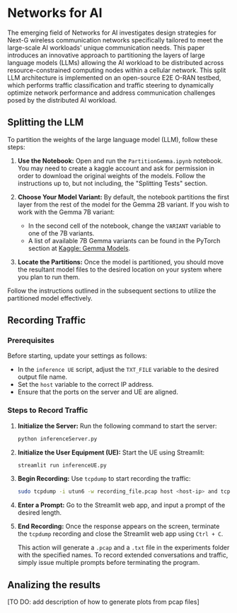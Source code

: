 # Networks for AI

The emerging field of Networks for AI investigates design strategies for Next-G wireless communication networks specifically tailored to meet the large-scale AI workloads' unique communication needs. This paper introduces an innovative approach to partitioning the layers of large language models (LLMs) allowing the AI workload to be distributed across resource-constrained computing nodes within a cellular network. This split LLM architecture is implemented on an open-source E2E O-RAN testbed, which performs traffic classification and traffic steering to dynamically optimize network performance and address communication challenges posed by the distributed AI workload.

## Splitting the LLM

To partition the weights of the large language model (LLM), follow these steps:

1. **Use the Notebook:**
   Open and run the `PartitionGemma.ipynb` notebook. You may need to create a kaggle account and ask for permission in order to download the original weights of the models. Follow the instructions up to, but not including, the "Splitting Tests" section.

2. **Choose Your Model Variant:**
   By default, the notebook partitions the first layer from the rest of the model for the Gemma 2B variant. If you wish to work with the Gemma 7B variant:
   - In the second cell of the notebook, change the `VARIANT` variable to one of the 7B variants.
   - A list of available 7B Gemma variants can be found in the PyTorch section at [Kaggle: Gemma Models](https://www.kaggle.com/models/google/gemma).

3. **Locate the Partitions:**
   Once the model is partitioned, you should move the resultant model files to the desired location on your system where you plan to run them.

Follow the instructions outlined in the subsequent sections to utilize the partitioned model effectively.

## Recording Traffic
### Prerequisites
Before starting, update your settings as follows:
- In the `inference UE` script, adjust the `TXT_FILE` variable to the desired output file name.
- Set the `host` variable to the correct IP address.
- Ensure that the ports on the server and UE are aligned.

### Steps to Record Traffic
1. **Initialize the Server:**
   Run the following command to start the server:
   ```bash
   python inferenceServer.py
   ```

2. **Initialize the User Equipment (UE):**
   Start the UE using Streamlit:
   ```bash
   streamlit run inferenceUE.py
   ```

3. **Begin Recording:**
   Use `tcpdump` to start recording the traffic:
   ```bash
   sudo tcpdump -i utun6 -w recording_file.pcap host <host-ip> and tcp portrange 12346-65535
   ```

4. **Enter a Prompt:**
   Go to the Streamlit web app, and input a prompt of the desired length.

5. **End Recording:**
   Once the response appears on the screen, terminate the `tcpdump` recording and close the Streamlit web app using `Ctrl + C`.

   This action will generate a `.pcap` and a `.txt` file in the experiments folder with the specified names. To record extended conversations and traffic, simply issue multiple prompts before terminating the program.

## Analizing the results
[TO DO: add description of how to generate plots from pcap files]
